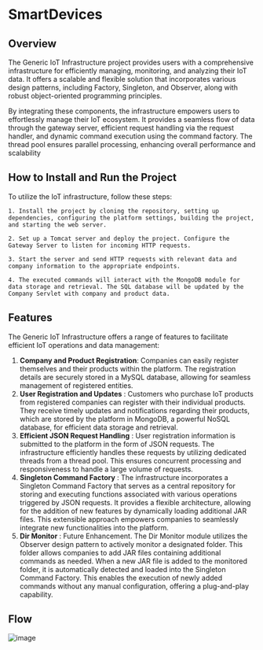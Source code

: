 # SmartDevices

## Overview 

The Generic IoT Infrastructure project provides users with a comprehensive infrastructure for efficiently managing, monitoring, and analyzing their IoT data. 
It offers a scalable and flexible solution that incorporates various design patterns, including Factory, Singleton, and Observer, along with robust object-oriented programming principles.

By integrating these components, the infrastructure empowers users to effortlessly manage their IoT ecosystem. It provides a seamless flow of data through the gateway server, efficient request handling via the request handler, and dynamic command execution using the command factory. The thread pool ensures parallel processing, enhancing overall performance and scalability

## How to Install and Run the Project

To utilize the IoT infrastructure, follow these steps:

    1. Install the project by cloning the repository, setting up dependencies, configuring the platform settings, building the project, and starting the web server.

    2. Set up a Tomcat server and deploy the project. Configure the Gateway Server to listen for incoming HTTP requests.

    3. Start the server and send HTTP requests with relevant data and company information to the appropriate endpoints.

    4. The executed commands will interact with the MongoDB module for data storage and retrieval. The SQL database will be updated by the Company Servlet with company and product data.

## Features
The Generic IoT Infrastructure offers a range of features to facilitate efficient IoT operations and data management:
1. **Company and Product Registration**: Companies can easily register themselves and their products within the platform. The registration details are securely stored in a MySQL database, allowing for seamless management of registered entities.
2. **User Registration and Updates** : Customers who purchase IoT products from registered companies can register with their individual products. They receive timely updates and notifications regarding their products, which are stored by the platform in MongoDB, a powerful NoSQL database, for efficient data storage and retrieval.
3. **Efficient JSON Request Handling**  : User registration information is submitted to the platform in the form of JSON requests. The infrastructure efficiently handles these requests by utilizing dedicated threads from a thread pool. This ensures concurrent processing and responsiveness to handle a large volume of requests.
4.  **Singleton Command Factory** : The infrastructure incorporates a Singleton Command Factory that serves as a central repository for storing and executing functions associated with various operations triggered by JSON requests. It provides a flexible architecture, allowing for the addition of new features by dynamically loading additional JAR files. This extensible approach empowers companies to seamlessly integrate new functionalities into the platform.
5.  **Dir Monitor** : Future Enhancement. The Dir Monitor module utilizes the Observer design pattern to actively monitor a designated folder. This folder allows companies to add JAR files containing additional commands as needed. When a new JAR file is added to the monitored folder, it is automatically detected and loaded into the Singleton Command Factory. This enables the execution of newly added commands without any manual configuration, offering a plug-and-play capability.

    
## Flow

![image](https://github.com/RacheliSeliger/SmartDevices/assets/132372245/15a40933-7db7-4091-9a0d-01023b85eb40)

